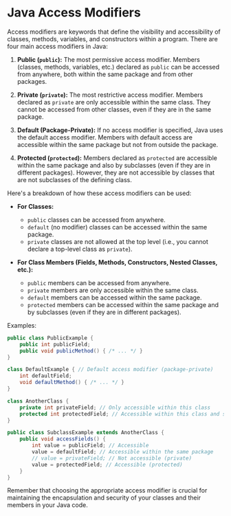 # Java Access Modifiers

Access modifiers are keywords that define the visibility and accessibility of classes, methods, variables, and constructors within a program. There are four main access modifiers in Java:

1. **Public (`public`):** The most permissive access modifier. Members (classes, methods, variables, etc.) declared as `public` can be accessed from anywhere, both within the same package and from other packages.

2. **Private (`private`):** The most restrictive access modifier. Members declared as `private` are only accessible within the same class. They cannot be accessed from other classes, even if they are in the same package.

3. **Default (Package-Private):** If no access modifier is specified, Java uses the default access modifier. Members with default access are accessible within the same package but not from outside the package.

4. **Protected (`protected`):** Members declared as `protected` are accessible within the same package and also by subclasses (even if they are in different packages). However, they are not accessible by classes that are not subclasses of the defining class.

Here's a breakdown of how these access modifiers can be used:

- **For Classes:**
  - `public` classes can be accessed from anywhere.
  - `default` (no modifier) classes can be accessed within the same package.
  - `private` classes are not allowed at the top level (i.e., you cannot declare a top-level class as `private`).

- **For Class Members (Fields, Methods, Constructors, Nested Classes, etc.):**
  - `public` members can be accessed from anywhere.
  - `private` members are only accessible within the same class.
  - `default` members can be accessed within the same package.
  - `protected` members can be accessed within the same package and by subclasses (even if they are in different packages).

Examples:

```java
public class PublicExample {
    public int publicField;
    public void publicMethod() { /* ... */ }
}

class DefaultExample { // Default access modifier (package-private)
    int defaultField;
    void defaultMethod() { /* ... */ }
}

class AnotherClass {
    private int privateField; // Only accessible within this class
    protected int protectedField; // Accessible within this class and subclasses
}

public class SubclassExample extends AnotherClass {
    public void accessFields() {
        int value = publicField; // Accessible
        value = defaultField; // Accessible within the same package
        // value = privateField; // Not accessible (private)
        value = protectedField; // Accessible (protected)
    }
}
```

Remember that choosing the appropriate access modifier is crucial for maintaining the encapsulation and security of your classes and their members in your Java code.

